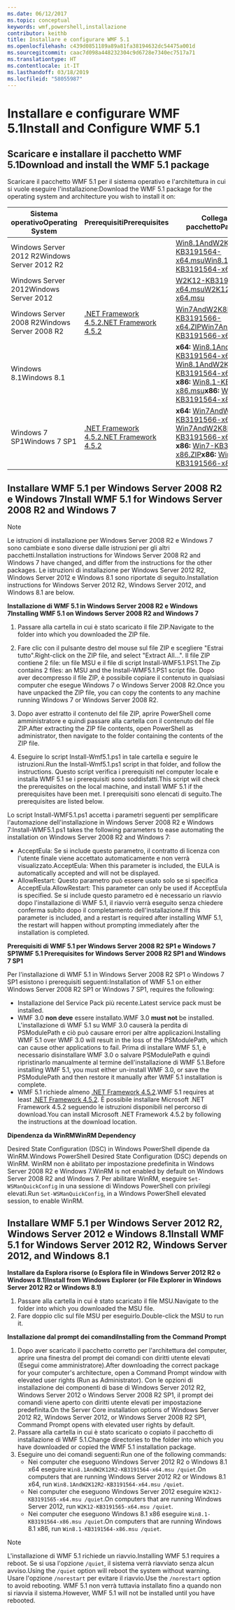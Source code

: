 ```yaml
---
ms.date: 06/12/2017
ms.topic: conceptual
keywords: wmf,powershell,installazione
contributor: keithb
title: Installare e configurare WMF 5.1
ms.openlocfilehash: c439d0851189a89a81fa38194632dc54475a001d
ms.sourcegitcommit: caac7d098a448232304c9d6728e7340ec7517a71
ms.translationtype: HT
ms.contentlocale: it-IT
ms.lasthandoff: 03/18/2019
ms.locfileid: "58055987"
---
```

# <a name="install-and-configure-wmf-51"></a><span data-ttu-id="c65f3-103">Installare e configurare WMF 5.1</span><span class="sxs-lookup"><span data-stu-id="c65f3-103">Install and Configure WMF 5.1</span></span>

## <a name="download-and-install-the-wmf-51-package"></a><span data-ttu-id="c65f3-104">Scaricare e installare il pacchetto WMF 5.1</span><span class="sxs-lookup"><span data-stu-id="c65f3-104">Download and install the WMF 5.1 package</span></span>

<span data-ttu-id="c65f3-105">Scaricare il pacchetto WMF 5.1 per il sistema operativo e l'architettura in cui si vuole eseguire l'installazione:</span><span class="sxs-lookup"><span data-stu-id="c65f3-105">Download the WMF 5.1 package for the operating system and architecture you wish to install it on:</span></span>

| <span data-ttu-id="c65f3-106">Sistema operativo</span><span class="sxs-lookup"><span data-stu-id="c65f3-106">Operating System</span></span>       | <span data-ttu-id="c65f3-107">Prerequisiti</span><span class="sxs-lookup"><span data-stu-id="c65f3-107">Prerequisites</span></span>           | <span data-ttu-id="c65f3-108">Collegamenti al pacchetto</span><span class="sxs-lookup"><span data-stu-id="c65f3-108">Package Links</span></span>                          |
|------------------------|-------------------------|----------------------------------------|
| <span data-ttu-id="c65f3-109">Windows Server 2012 R2</span><span class="sxs-lookup"><span data-stu-id="c65f3-109">Windows Server 2012 R2</span></span> |                         | <span data-ttu-id="c65f3-110">[Win8.1AndW2K12R2-KB3191564-x64.msu][]</span><span class="sxs-lookup"><span data-stu-id="c65f3-110">[Win8.1AndW2K12R2-KB3191564-x64.msu][]</span></span> |
| <span data-ttu-id="c65f3-111">Windows Server 2012</span><span class="sxs-lookup"><span data-stu-id="c65f3-111">Windows Server 2012</span></span>    |                         | <span data-ttu-id="c65f3-112">[W2K12-KB3191565-x64.msu][]</span><span class="sxs-lookup"><span data-stu-id="c65f3-112">[W2K12-KB3191565-x64.msu][]</span></span>            |
| <span data-ttu-id="c65f3-113">Windows Server 2008 R2</span><span class="sxs-lookup"><span data-stu-id="c65f3-113">Windows Server 2008 R2</span></span> | <span data-ttu-id="c65f3-114">[.NET Framework 4.5.2][]</span><span class="sxs-lookup"><span data-stu-id="c65f3-114">[.NET Framework 4.5.2][]</span></span>| <span data-ttu-id="c65f3-115">[Win7AndW2K8R2-KB3191566-x64.ZIP][]</span><span class="sxs-lookup"><span data-stu-id="c65f3-115">[Win7AndW2K8R2-KB3191566-x64.ZIP][]</span></span>    |
| <span data-ttu-id="c65f3-116">Windows 8.1</span><span class="sxs-lookup"><span data-stu-id="c65f3-116">Windows 8.1</span></span>            |                         | <span data-ttu-id="c65f3-117">**x64:** [Win8.1AndW2K12R2-KB3191564-x64.msu][]</span><span class="sxs-lookup"><span data-stu-id="c65f3-117">**x64:** [Win8.1AndW2K12R2-KB3191564-x64.msu][]</span></span></br><span data-ttu-id="c65f3-118">**x86:** [Win8.1-KB3191564-x86.msu][]</span><span class="sxs-lookup"><span data-stu-id="c65f3-118">**x86:** [Win8.1-KB3191564-x86.msu][]</span></span> |
| <span data-ttu-id="c65f3-119">Windows 7 SP1</span><span class="sxs-lookup"><span data-stu-id="c65f3-119">Windows 7 SP1</span></span>          | <span data-ttu-id="c65f3-120">[.NET Framework 4.5.2][]</span><span class="sxs-lookup"><span data-stu-id="c65f3-120">[.NET Framework 4.5.2][]</span></span>| <span data-ttu-id="c65f3-121">**x64:** [Win7AndW2K8R2-KB3191566-x64.ZIP][]</span><span class="sxs-lookup"><span data-stu-id="c65f3-121">**x64:** [Win7AndW2K8R2-KB3191566-x64.ZIP][]</span></span></br><span data-ttu-id="c65f3-122">**x86:** [Win7-KB3191566-x86.ZIP][]</span><span class="sxs-lookup"><span data-stu-id="c65f3-122">**x86:** [Win7-KB3191566-x86.ZIP][]</span></span> |

[.NET Framework 4.5.2]: https://www.microsoft.com/download/details.aspx?id=42642
[W2K12-KB3191565-x64.msu]: https://go.microsoft.com/fwlink/?linkid=839513
[Win7-KB3191566-x86.ZIP]: https://go.microsoft.com/fwlink/?linkid=839522
[Win7AndW2K8R2-KB3191566-x64.ZIP]: https://go.microsoft.com/fwlink/?linkid=839523
[Win8.1-KB3191564-x86.msu]: https://go.microsoft.com/fwlink/?linkid=839521
[Win8.1AndW2K12R2-KB3191564-x64.msu]: https://go.microsoft.com/fwlink/?linkid=839516

## <a name="install-wmf-51-for-windows-server-2008-r2-and-windows-7"></a><span data-ttu-id="c65f3-129">Installare WMF 5.1 per Windows Server 2008 R2 e Windows 7</span><span class="sxs-lookup"><span data-stu-id="c65f3-129">Install WMF 5.1 for Windows Server 2008 R2 and Windows 7</span></span>

> [!NOTE]
> <span data-ttu-id="c65f3-130">Le istruzioni di installazione per Windows Server 2008 R2 e Windows 7 sono cambiate e sono diverse dalle istruzioni per gli altri pacchetti.</span><span class="sxs-lookup"><span data-stu-id="c65f3-130">Installation instructions for Windows Server 2008 R2 and Windows 7 have changed, and differ from the instructions for the other packages.</span></span> <span data-ttu-id="c65f3-131">Le istruzioni di installazione per Windows Server 2012 R2, Windows Server 2012 e Windows 8.1 sono riportate di seguito.</span><span class="sxs-lookup"><span data-stu-id="c65f3-131">Installation instructions for Windows Server 2012 R2, Windows Server 2012, and Windows 8.1 are below.</span></span>

<span data-ttu-id="c65f3-132">**Installazione di WMF 5.1 in Windows Server 2008 R2 e Windows 7**</span><span class="sxs-lookup"><span data-stu-id="c65f3-132">**Installing WMF 5.1 on Windows Server 2008 R2 and Windows 7**</span></span>

1. <span data-ttu-id="c65f3-133">Passare alla cartella in cui è stato scaricato il file ZIP.</span><span class="sxs-lookup"><span data-stu-id="c65f3-133">Navigate to the folder into which you downloaded the ZIP file.</span></span>

2. <span data-ttu-id="c65f3-134">Fare clic con il pulsante destro del mouse sul file ZIP e scegliere "Estrai tutto".</span><span class="sxs-lookup"><span data-stu-id="c65f3-134">Right-click on the ZIP file, and select "Extract All...".</span></span> <span data-ttu-id="c65f3-135">Il file ZIP contiene 2 file: un file MSU e il file di script Install-WMF5.1.PS1.</span><span class="sxs-lookup"><span data-stu-id="c65f3-135">The Zip contains 2 files: an MSU and the Install-WMF5.1.PS1 script file.</span></span>
<span data-ttu-id="c65f3-136">Dopo aver decompresso il file ZIP, è possibile copiare il contenuto in qualsiasi computer che esegue Windows 7 o Windows Server 2008 R2.</span><span class="sxs-lookup"><span data-stu-id="c65f3-136">Once you have unpacked the ZIP file, you can copy the contents to any machine running Windows 7 or Windows Server 2008 R2.</span></span>

3. <span data-ttu-id="c65f3-137">Dopo aver estratto il contenuto del file ZIP, aprire PowerShell come amministratore e quindi passare alla cartella con il contenuto del file ZIP.</span><span class="sxs-lookup"><span data-stu-id="c65f3-137">After extracting the ZIP file contents, open PowerShell as administrator, then navigate to the folder containing the contents of the ZIP file.</span></span>

4. <span data-ttu-id="c65f3-138">Eseguire lo script Install-Wmf5.1.ps1 in tale cartella e seguire le istruzioni.</span><span class="sxs-lookup"><span data-stu-id="c65f3-138">Run the Install-Wmf5.1.ps1 script in that folder, and follow the instructions.</span></span> <span data-ttu-id="c65f3-139">Questo script verifica i prerequisiti nel computer locale e installa WMF 5.1 se i prerequisiti sono soddisfatti.</span><span class="sxs-lookup"><span data-stu-id="c65f3-139">This script will check the prerequisites on the local machine, and install WMF 5.1 if the prerequisites have been met.</span></span> <span data-ttu-id="c65f3-140">I prerequisiti sono elencati di seguito.</span><span class="sxs-lookup"><span data-stu-id="c65f3-140">The prerequisites are listed below.</span></span>

<span data-ttu-id="c65f3-141">Lo script Install-WMF5.1.ps1 accetta i parametri seguenti per semplificare l'automazione dell'installazione in Windows Server 2008 R2 e Windows 7:</span><span class="sxs-lookup"><span data-stu-id="c65f3-141">Install-WMF5.1.ps1 takes the following parameters to ease automating the installation on Windows Server 2008 R2 and Windows 7:</span></span>

- <span data-ttu-id="c65f3-142">AcceptEula: Se si include questo parametro, il contratto di licenza con l'utente finale viene accettato automaticamente e non verrà visualizzato.</span><span class="sxs-lookup"><span data-stu-id="c65f3-142">AcceptEula: When this parameter is included, the EULA is automatically accepted and will not be displayed.</span></span>
- <span data-ttu-id="c65f3-143">AllowRestart: Questo parametro può essere usato solo se si specifica AcceptEula.</span><span class="sxs-lookup"><span data-stu-id="c65f3-143">AllowRestart: This parameter can only be used if AcceptEula is specified.</span></span> <span data-ttu-id="c65f3-144">Se si include questo parametro ed è necessario un riavvio dopo l'installazione di WMF 5.1, il riavvio verrà eseguito senza chiedere conferma subito dopo il completamento dell'installazione.</span><span class="sxs-lookup"><span data-stu-id="c65f3-144">If this parameter is included, and a restart is required after installing WMF 5.1, the restart will happen without prompting immediately after the installation is completed.</span></span>

<span data-ttu-id="c65f3-145">**Prerequisiti di WMF 5.1 per Windows Server 2008 R2 SP1 e Windows 7 SP1**</span><span class="sxs-lookup"><span data-stu-id="c65f3-145">**WMF 5.1 Prerequisites for Windows Server 2008 R2 SP1 and Windows 7 SP1**</span></span>

<span data-ttu-id="c65f3-146">Per l'installazione di WMF 5.1 in Windows Server 2008 R2 SP1 o Windows 7 SP1 esistono i prerequisiti seguenti:</span><span class="sxs-lookup"><span data-stu-id="c65f3-146">Installation of WMF 5.1 on either Windows Server 2008 R2 SP1 or Windows 7 SP1, requires the following:</span></span>
- <span data-ttu-id="c65f3-147">Installazione del Service Pack più recente.</span><span class="sxs-lookup"><span data-stu-id="c65f3-147">Latest service pack must be installed.</span></span>
- <span data-ttu-id="c65f3-148">WMF 3.0 **non deve** essere installato.</span><span class="sxs-lookup"><span data-stu-id="c65f3-148">WMF 3.0 **must not** be installed.</span></span> <span data-ttu-id="c65f3-149">L'installazione di WMF 5.1 su WMF 3.0 causerà la perdita di PSModulePath e ciò può causare errori per altre applicazioni.</span><span class="sxs-lookup"><span data-stu-id="c65f3-149">Installing WMF 5.1 over WMF 3.0 will result in the loss of the PSModulePath, which can cause other applications to fail.</span></span> <span data-ttu-id="c65f3-150">Prima di installare WMF 5.1, è necessario disinstallare WMF 3.0 o salvare PSModulePath e quindi ripristinarlo manualmente al termine dell'installazione di WMF 5.1.</span><span class="sxs-lookup"><span data-stu-id="c65f3-150">Before installing WMF 5.1, you must either un-install WMF 3.0, or save the PSModulePath and then restore it manually after WMF 5.1 installation is complete.</span></span>
- <span data-ttu-id="c65f3-151">WMF 5.1 richiede almeno [.NET Framework 4.5.2](https://www.microsoft.com/en-ca/download/details.aspx?id=42642).</span><span class="sxs-lookup"><span data-stu-id="c65f3-151">WMF 5.1 requires at least [.NET Framework 4.5.2](https://www.microsoft.com/en-ca/download/details.aspx?id=42642).</span></span>
<span data-ttu-id="c65f3-152">È possibile installare Microsoft .NET Framework 4.5.2 seguendo le istruzioni disponibili nel percorso di download.</span><span class="sxs-lookup"><span data-stu-id="c65f3-152">You can install Microsoft .NET Framework 4.5.2 by following the instructions at the download location.</span></span>

<span data-ttu-id="c65f3-153">**Dipendenza da WinRM**</span><span class="sxs-lookup"><span data-stu-id="c65f3-153">**WinRM Dependency**</span></span>

<span data-ttu-id="c65f3-154">Desired State Configuration (DSC) in Windows PowerShell dipende da WinRM.</span><span class="sxs-lookup"><span data-stu-id="c65f3-154">Windows PowerShell Desired State Configuration (DSC) depends on WinRM.</span></span>
<span data-ttu-id="c65f3-155">WinRM non è abilitato per impostazione predefinita in Windows Server 2008 R2 e Windows 7.</span><span class="sxs-lookup"><span data-stu-id="c65f3-155">WinRM is not enabled by default on Windows Server 2008 R2 and Windows 7.</span></span>
<span data-ttu-id="c65f3-156">Per abilitare WinRM, eseguire `Set-WSManQuickConfig` in una sessione di Windows PowerShell con privilegi elevati.</span><span class="sxs-lookup"><span data-stu-id="c65f3-156">Run `Set-WSManQuickConfig`, in a Windows PowerShell elevated session, to enable WinRM.</span></span>

## <a name="install-wmf-51-for-windows-server-2012-r2-windows-server-2012-and-windows-81"></a><span data-ttu-id="c65f3-157">Installare WMF 5.1 per Windows Server 2012 R2, Windows Server 2012 e Windows 8.1</span><span class="sxs-lookup"><span data-stu-id="c65f3-157">Install WMF 5.1 for Windows Server 2012 R2, Windows Server 2012, and Windows 8.1</span></span>

<span data-ttu-id="c65f3-158">**Installare da Esplora risorse (o Esplora file in Windows Server 2012 R2 o Windows 8.1)**</span><span class="sxs-lookup"><span data-stu-id="c65f3-158">**Install from Windows Explorer (or File Explorer in Windows Server 2012 R2 or Windows 8.1)**</span></span>

1. <span data-ttu-id="c65f3-159">Passare alla cartella in cui è stato scaricato il file MSU.</span><span class="sxs-lookup"><span data-stu-id="c65f3-159">Navigate to the folder into which you downloaded the MSU file.</span></span>
2. <span data-ttu-id="c65f3-160">Fare doppio clic sul file MSU per eseguirlo.</span><span class="sxs-lookup"><span data-stu-id="c65f3-160">Double-click the MSU to run it.</span></span>

<span data-ttu-id="c65f3-161">**Installazione dal prompt dei comandi**</span><span class="sxs-lookup"><span data-stu-id="c65f3-161">**Installing from the Command Prompt**</span></span>

1. <span data-ttu-id="c65f3-162">Dopo aver scaricato il pacchetto corretto per l'architettura del computer, aprire una finestra del prompt dei comandi con diritti utente elevati (Esegui come amministratore).</span><span class="sxs-lookup"><span data-stu-id="c65f3-162">After downloading the correct package for your computer's architecture, open a Command Prompt window with elevated user rights (Run as Administrator).</span></span> <span data-ttu-id="c65f3-163">Con le opzioni di installazione dei componenti di base di Windows Server 2012 R2, Windows Server 2012 o Windows Server 2008 R2 SP1, il prompt dei comandi viene aperto con diritti utente elevati per impostazione predefinita.</span><span class="sxs-lookup"><span data-stu-id="c65f3-163">On the Server Core installation options of Windows Server 2012 R2, Windows Server 2012, or Windows Server 2008 R2 SP1, Command Prompt opens with elevated user rights by default.</span></span>
2. <span data-ttu-id="c65f3-164">Passare alla cartella in cui è stato scaricato o copiato il pacchetto di installazione di WMF 5.1.</span><span class="sxs-lookup"><span data-stu-id="c65f3-164">Change directories to the folder into which you have downloaded or copied the WMF 5.1 installation package.</span></span>
3. <span data-ttu-id="c65f3-165">Eseguire uno dei comandi seguenti:</span><span class="sxs-lookup"><span data-stu-id="c65f3-165">Run one of the following commands:</span></span>
   - <span data-ttu-id="c65f3-166">Nei computer che eseguono Windows Server 2012 R2 o Windows 8.1 x64 eseguire `Win8.1AndW2K12R2-KB3191564-x64.msu /quiet`.</span><span class="sxs-lookup"><span data-stu-id="c65f3-166">On computers that are running Windows Server 2012 R2 or Windows 8.1 x64, run `Win8.1AndW2K12R2-KB3191564-x64.msu /quiet`.</span></span>
   - <span data-ttu-id="c65f3-167">Nei computer che eseguono Windows Server 2012 eseguire `W2K12-KB3191565-x64.msu /quiet`.</span><span class="sxs-lookup"><span data-stu-id="c65f3-167">On computers that are running Windows Server 2012, run `W2K12-KB3191565-x64.msu /quiet`.</span></span>
   - <span data-ttu-id="c65f3-168">Nei computer che eseguono Windows 8.1 x86 eseguire `Win8.1-KB3191564-x86.msu /quiet`.</span><span class="sxs-lookup"><span data-stu-id="c65f3-168">On computers that are running Windows 8.1 x86, run `Win8.1-KB3191564-x86.msu /quiet`.</span></span>

> [!NOTE]
> <span data-ttu-id="c65f3-169">L'installazione di WMF 5.1 richiede un riavvio.</span><span class="sxs-lookup"><span data-stu-id="c65f3-169">Installing WMF 5.1 requires a reboot.</span></span> <span data-ttu-id="c65f3-170">Se si usa l'opzione `/quiet`, il sistema verrà riavviato senza alcun avviso.</span><span class="sxs-lookup"><span data-stu-id="c65f3-170">Using the `/quiet` option will reboot the system without warning.</span></span>
> <span data-ttu-id="c65f3-171">Usare l'opzione `/norestart` per evitare il riavvio.</span><span class="sxs-lookup"><span data-stu-id="c65f3-171">Use the `/norestart` option to avoid rebooting.</span></span> <span data-ttu-id="c65f3-172">WMF 5.1 non verrà tuttavia installato fino a quando non si riavvia il sistema.</span><span class="sxs-lookup"><span data-stu-id="c65f3-172">However, WMF 5.1 will not be installed until you have rebooted.</span></span>
